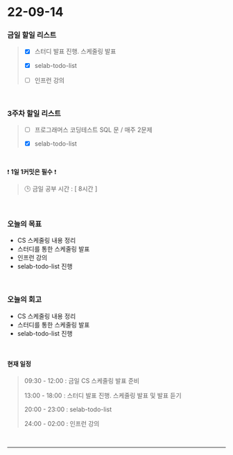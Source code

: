 # 22-09-14
 ### 금일 할일 리스트
> - [x]  스터디 발표 진행. 스케줄링 발표
>
> - [x]  selab-todo-list
>
> - [ ]  인프런 강의

<br/>

### 3주차 할일 리스트  

> - [ ]  프로그래머스 코딩테스트 SQL 문 / 매주 2문제  
>
> - [x]  selab-todo-list

<br/>

❗ **1일 1커밋은 필수** ❗
> 🕒 금일 공부 시간 :  [ 8시간 ]    
  
<br/>

### 오늘의 목표
- CS 스케줄링 내용 정리
- 스터디를 통한 스케줄링 발표
- 인프런 강의
- selab-todo-list 진행

<br>

### 오늘의 회고
- CS 스케줄링 내용 정리
- 스터디를 통한 스케줄링 발표
- selab-todo-list 진행

<br>

#### 현재 일정  
> 09:30 - 12:00 : 금일 CS 스케줄링 발표 준비
>
> 13:00 - 18:00 : 스터디 발표 진행. 스케줄링 발표 및 발표 듣기
>
> 20:00 - 23:00 : selab-todo-list
>
> 24:00 - 02:00 : 인프런 강의

<br/>

------------  